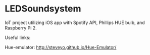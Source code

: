 # LEDSoundsystem
IoT project utilizing iOS app with Spotify API, Phillips HUE bulb, and Raspberry Pi 2. 

Useful links: 

Hue-emulator: http://steveyo.github.io/Hue-Emulator/
